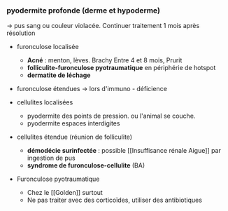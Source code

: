 ### pyodermite profonde (derme et hypoderme) 
→ pus sang ou couleur violacée. Continuer traitement 1 mois après résolution

-   furonculose localisée
    -   **Acné** : menton, lèves. Brachy Entre 4 et 8 mois, Prurit
    -   **folliculite-furonculose pyotraumatique** en périphérie de hotspot
    -   **dermatite de léchage**
-   furonculose étendues
    → lors d'immuno - déficience
-   cellulites localisées
    -   pyodermite des points de pression. ou l'animal se couche.
    -   pyodermite espaces interdigites
-   cellulites étendue (réunion de folliculite)
    -   **démodécie surinfectée** : possible [[Insuffisance rénale Aigue]] par ingestion de pus
    -   **syndrome de furonculose-cellulite** (BA)

- Furonculose pyotraumatique 
	- Chez le [[Golden]] surtout
	- Ne pas traiter avec des corticoïdes, utiliser des antibiotiques 